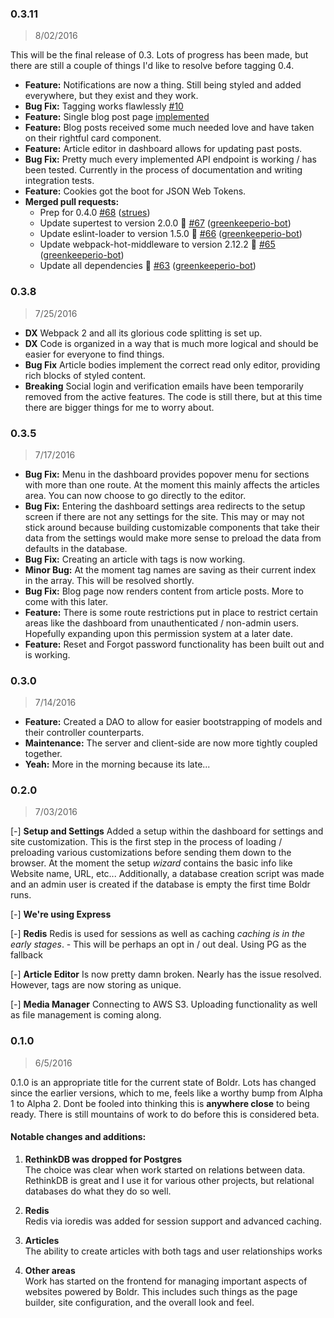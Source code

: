 ### 0.3.11
> 8/02/2016

This will be the final release of 0.3. Lots of progress has been made, but there are still a couple of things I'd like to resolve before tagging 0.4.

- **Feature:** Notifications are now a thing. Still being styled and added everywhere, but they exist and they work.
- **Bug Fix:** Tagging works flawlessly  [\#10](https://github.com/strues/boldr/issues/10)
- **Feature:** Single blog post page [implemented](https://github.com/strues/boldr/commit/91d99e80467dd1fdeefa956db944e841f53558fe)
- **Feature:** Blog posts received some much needed love and have taken on their rightful card component.
- **Feature:** Article editor in dashboard allows for updating past posts.
- **Bug Fix:** Pretty much every implemented API endpoint is working / has been tested. Currently in the process of documentation and writing integration tests.
- **Feature:** Cookies got the boot for JSON Web Tokens.
- **Merged pull requests:**
  - Prep for 0.4.0 [\#68](https://github.com/strues/boldr/pull/68) ([strues](https://github.com/strues))
  - Update supertest to version 2.0.0 🚀 [\#67](https://github.com/strues/boldr/pull/67) ([greenkeeperio-bot](https://github.com/greenkeeperio-bot))
  - Update eslint-loader to version 1.5.0 🚀 [\#66](https://github.com/strues/boldr/pull/66) ([greenkeeperio-bot](https://github.com/greenkeeperio-bot))
  - Update webpack-hot-middleware to version 2.12.2 🚀 [\#65](https://github.com/strues/boldr/pull/65) ([greenkeeperio-bot](https://github.com/greenkeeperio-bot))
  - Update all dependencies 🌴 [\#63](https://github.com/strues/boldr/pull/63) ([greenkeeperio-bot](https://github.com/greenkeeperio-bot))  

### 0.3.8
> 7/25/2016

- **DX** Webpack 2 and all its glorious code splitting is set up.
- **DX** Code is organized in a way that is much more logical and should be easier for everyone to find things.
- **Bug Fix**  Article bodies implement the correct read only editor, providing rich blocks of styled content.
- **Breaking** Social login and verification emails have been temporarily removed from the active features. The code is   still there, but at this time there are bigger things for me to worry about.

### 0.3.5
> 7/17/2016

- **Bug Fix:** Menu in the dashboard provides popover menu for sections with more than one route. At the moment this mainly affects the articles area. You can now choose to go directly to the editor.
- **Bug Fix:** Entering the dashboard settings area redirects to the setup screen if there are not any settings for the site. This may or may not stick around because building customizable components that take their data from the settings would make more sense to preload the data from defaults in the database.  
- **Bug Fix:** Creating an article with tags is now working.
- **Minor Bug:** At the moment tag names are saving as their current index in the array. This will be resolved shortly.
- **Bug Fix:**  Blog page now renders content from article posts. More to come with this later.
- **Feature:** There is some route restrictions put in place to restrict certain areas like the dashboard from unauthenticated / non-admin users. Hopefully expanding upon this permission system at a later date.
- **Feature:** Reset and Forgot password functionality has been built out and is working.


### 0.3.0
> 7/14/2016

- **Feature:** Created a DAO to allow for easier bootstrapping of models and their controller counterparts.
- **Maintenance:** The server and client-side are now more tightly coupled together.
- **Yeah:** More in the morning because its late...

### 0.2.0
> 7/03/2016  

[-] **Setup and Settings**  Added a setup within the dashboard for settings and site customization. This is the first step in the process of loading / preloading various customizations before sending them down to the browser. At the moment the setup *wizard* contains the basic info like Website name, URL, etc... Additionally, a database creation script was made and an admin user is created if the database is empty the first time Boldr runs.

[-] **We're using Express**

[-] **Redis** Redis is used for sessions as well as caching *caching is in the early stages*.
    - This will be perhaps an opt in / out deal. Using PG as the fallback

[-] **Article Editor** Is now pretty damn broken. Nearly has the issue resolved. However, tags are now storing as unique.

[-] **Media Manager** Connecting to AWS S3. Uploading functionality as well as file management is coming along.

### 0.1.0
> 6/5/2016  

0.1.0 is an appropriate title for the current state of Boldr. Lots has changed since the earlier versions, which to me,
feels like a worthy bump from Alpha 1 to Alpha 2. Dont be fooled into thinking this is **anywhere close** to being ready. There
is still mountains of work to do before this is considered beta.  

#### Notable changes and additions:

1. **RethinkDB was dropped for Postgres**  
  The choice was clear when work started on relations between data. RethinkDB is great and I use
it for various other projects, but relational databases do what they do so well.

2. **Redis**  
Redis via ioredis was added for session support and advanced caching.

3. **Articles**  
The ability to create articles with both tags and user relationships works

4. **Other areas**  
Work has started on the frontend for managing important aspects of websites powered by Boldr. This
includes such things as the page builder, site configuration, and the overall look and feel.
